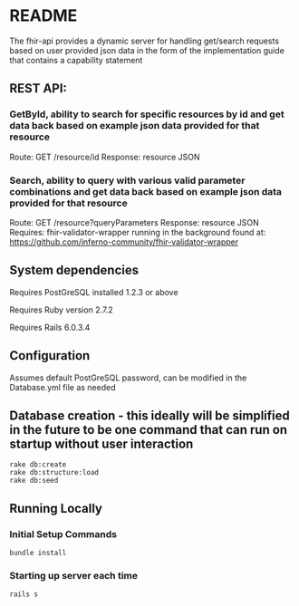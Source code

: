 # README

The fhir-api provides a dynamic server for handling get/search requests based on user provided json data in the form of the implementation guide that contains a capability statement

## REST API:

### GetById, ability to search for specific resources by id and get data back based on example json data provided for that resource

Route: GET /resource/id
Response: resource JSON

### Search, ability to query with various valid parameter combinations and get data back based on example json data provided for that resource

Route: GET /resource?queryParameters
Response: resource JSON
Requires: fhir-validator-wrapper running in the background found at: https://github.com/inferno-community/fhir-validator-wrapper

## System dependencies

Requires PostGreSQL installed 1.2.3 or above

Requires Ruby version 2.7.2

Requires Rails 6.0.3.4

## Configuration

Assumes default PostGreSQL password, can be modified in the Database.yml file as needed

## Database creation - this ideally will be simplified in the future to be one command that can run on startup without user interaction

```shell script
rake db:create
rake db:structure:load
rake db:seed
```

## Running Locally

### Initial Setup Commands

```shell script
bundle install
```

### Starting up server each time

```shell script
rails s
```
